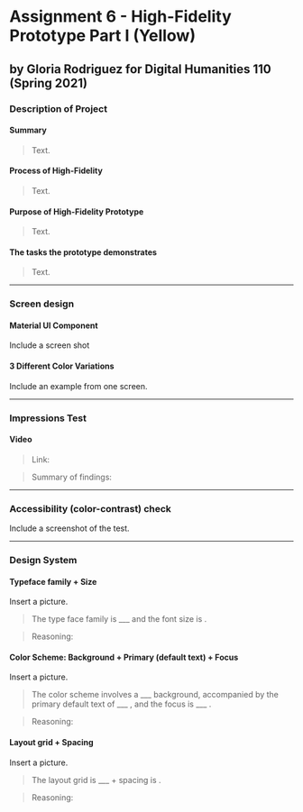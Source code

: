 # Assignment 6 - High-Fidelity Prototype Part I (Yellow)
## by Gloria Rodriguez for Digital Humanities 110 (Spring 2021)

### Description of Project

#### Summary 
> Text.

#### Process of High-Fidelity
> Text.

#### Purpose of High-Fidelity Prototype 
> Text.

#### The tasks the prototype demonstrates
> Text.

---

### Screen design

#### Material UI Component
Include a screen shot 


#### 3 Different Color Variations
Include an example from one screen. 

---

### Impressions Test

#### Video 
> Link: 

> Summary of findings: 

---

### Accessibility (color-contrast) check
Include a screenshot of the test.

---

### Design System 

#### Typeface family + Size
Insert a picture.
> The type face family is ___ and the font size is . 

> Reasoning: 

#### Color Scheme: Background + Primary (default text) + Focus 
Insert a picture.
> The color scheme involves a ___ background, accompanied by the primary default text of ___ , and the focus is ___ . 

> Reasoning:

#### Layout grid + Spacing 
Insert a picture.

> The layout grid is ___ + spacing is . 

> Reasoning: 

